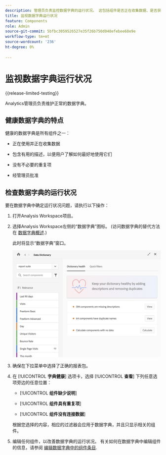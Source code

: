 ```yaml
---
description: 管理员负责监控数据字典的运行状况。 这包括组件是否正在收集数据、是否获得批准、是否包含描述以及是否不存在重复项。
title: 监视数据字典运行状况
feature: Components
role: Admin
source-git-commit: 5bfbc3059526527e35f26b750d048efebee68e9e
workflow-type: tm+mt
source-wordcount: '236'
ht-degree: 0%

---
```


# 监视数据字典运行状况

{{release-limited-testing}}

Analytics管理员负责维护正常的数据字典。

## 健康数据字典的特点

健康的数据字典是所有组件之一：

* 正在使用并正在收集数据

* 包含有用的描述，以便用户了解如何最好地使用它们

* 没有不必要的重复项

* 经管理员批准

## 检查数据字典的运行状况

要在数据字典中确定运行状况问题，请执行以下操作：

1. 打开Analysis Workspace项目。

1. 选择Analysis Workspace左侧的“数据字典”图标。 (访问数据字典的替代方法在 [数据字典概述](/help/analyze/analysis-workspace/components/data-dictionary/data-dictionary-overview.md).)

   此时将显示“数据字典”窗口。

   ![数据字典管理视图](assets/data-dictionary-admin.png)

1. 确保在下拉菜单中选择了正确的报表包。

1. 在 [!UICONTROL **字典健康**] 选项卡，选择 [!UICONTROL **查看**] 下列任意选项旁边的任意位置：

   * [!UICONTROL **组件缺少说明**]

   * [!UICONTROL **组件具有重复项**]

   * [!UICONTROL **组件没有连接数据**]

   根据您选择的内容，相应的过滤器会应用于数据字典，并且只显示相关的组件。

1. 编辑任何组件，以改善数据字典的运行状况。 有关如何在数据字典中编辑组件的信息，请参阅 [编辑数据字典中的组件条目](/help/analyze/analysis-workspace/components/data-dictionary/edit-entries-data-dictionary.md).